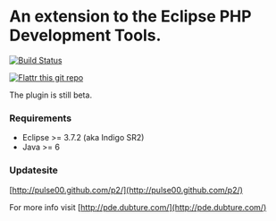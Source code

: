 # An extension to the Eclipse PHP Development Tools.

[![Build Status](https://secure.travis-ci.org/pulse00/PDT-Extensions.png)](http://travis-ci.org/pulse00/PDT-Extensions)

[![Flattr this git repo](http://api.flattr.com/button/flattr-badge-large.png)](https://flattr.com/submit/auto?user_id=pulse00&url=https://github.com/pulse00/PDT-Extensions&title=PDT-Extensions&language=en_GB&tags=github&category=software) 

The plugin is still beta.

### Requirements

- Eclipse >= 3.7.2 (aka Indigo SR2)
- Java >= 6

### Updatesite

[http://pulse00.github.com/p2/](http://pulse00.github.com/p2/)

For more info visit [http://pde.dubture.com/](http://pde.dubture.com/)

